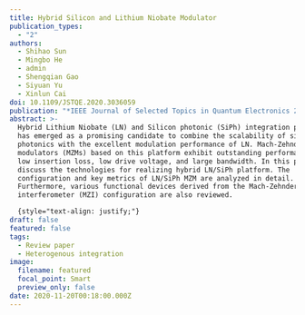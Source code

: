 ```yaml
---
title: Hybrid Silicon and Lithium Niobate Modulator
publication_types:
  - "2"
authors:
  - Shihao Sun
  - Mingbo He
  - admin
  - Shengqian Gao
  - Siyuan Yu
  - Xinlun Cai
doi: 10.1109/JSTQE.2020.3036059
publication: "*IEEE Journal of Selected Topics in Quantum Electronics 27*, 3300112 (2020)"
abstract: >-
  Hybrid Lithium Niobate (LN) and Silicon photonic (SiPh) integration platform
  has emerged as a promising candidate to combine the scalability of silicon
  photonics with the excellent modulation performance of LN. Mach-Zehnder
  modulators (MZMs) based on this platform exhibit outstanding performance with
  low insertion loss, low drive voltage, and large bandwidth. In this paper, we
  discuss the technologies for realizing hybrid LN/SiPh platform. The
  configuration and key metrics of LN/SiPh MZM are analyzed in detail.
  Furthermore, various functional devices derived from the Mach-Zehnder
  interferometer (MZI) configuration are also reviewed.

  {style="text-align: justify;"}
draft: false
featured: false
tags:
  - Review paper
  - Heterogenous integration
image:
  filename: featured
  focal_point: Smart
  preview_only: false
date: 2020-11-20T00:18:00.000Z
---
```

